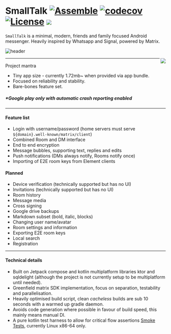 # SmallTalk [![Assemble](https://github.com/ouchadam/small-talk/actions/workflows/assemble.yml/badge.svg)](https://github.com/ouchadam/small-talk/actions/workflows/assemble.yml) [![codecov](https://codecov.io/gh/ouchadam/small-talk/branch/main/graph/badge.svg?token=ETFSLZ9FCI)](https://codecov.io/gh/ouchadam/small-talk) [![License](https://img.shields.io/badge/License-Apache_2.0-blue.svg)](https://opensource.org/licenses/Apache-2.0) ![](https://img.shields.io/github/v/release/ouchadam/small-talk?include_prereleases)

`SmallTalk` is a minimal, modern, friends and family focused Android messenger. Heavily inspired by Whatsapp and Signal, powered by Matrix.

![header](https://github.com/ouchadam/small-talk/blob/main/.github/readme/header.png?raw=true)

[<img align="right" src="https://github.com/ouchadam/small-talk/blob/main/.github/readme/google-play-badge.png?raw=tru"></a>](https://play.google.com/store/apps/details?id=app.dapk.st)

---

Project mantra
- Tiny app size - currently 1.72mb~ when provided via app bundle.
- Focused on reliability and stability.
- Bare-bones feature set.

##### _*Google play only with automatic crash reporting enabled_

---

#### Feature list

- Login with username/password (home servers must serve `${domain}.well-known/matrix/client`)
- Combined Room and DM interface
- End to end encryption
- Message bubbles, supporting text, replies and edits
- Push notifications (DMs always notify, Rooms notify once)
- Importing of E2E room keys from Element clients

#### Planned

- Device verification (technically supported but has no UI)
- Invitations (technically supported but has no UI)
- Room history
- Message media
- Cross signing
- Google drive backups
- Markdown subset (bold, italic, blocks)
- Changing user name/avatar
- Room settings and information
- Exporting E2E room keys
- Local search
- Registration

--- 

#### Technical details

- Built on Jetpack compose and kotlin multiplatform libraries ktor and sqldelight (although the project is not currently setup to be multiplatform until needed).
- Greenfield matrix SDK implementation, focus on separation, testability and parallelisation.
- Heavily optimised build script, clean _cacheless_ builds are sub 10 seconds with a warmed up gradle daemon.
- Avoids code generation where possible in favour of build speed, this mainly means manual DI.
- A pure kotlin test harness to allow for critical flow assertions [Smoke Tests](https://github.com/ouchadam/small-talk/blob/main/test-harness/src/test/kotlin/SmokeTest.kt), currently Linux x86-64 only. 
